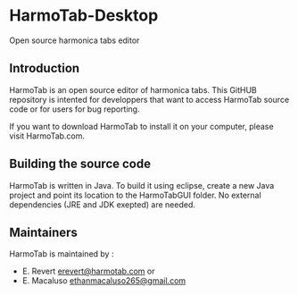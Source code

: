 # HarmoTab-Desktop
Open source harmonica tabs editor

## Introduction

HarmoTab is an open source editor of harmonica tabs.
This GitHUB repository is intented for developpers that want to access HarmoTab source code or for users for bug reporting.

If you want to download HarmoTab to install it on your computer, please visit HarmoTab.com.


## Building the source code

HarmoTab is written in Java.
To build it using eclipse, create a new Java project and point its location to the HarmoTabGUI folder.
No external dependencies (JRE and JDK exepted) are needed.

## Maintainers

HarmoTab is maintained by :
* E. Revert <erevert@harmotab.com> or
* E. Macaluso <ethanmacaluso265@gmail.com>


